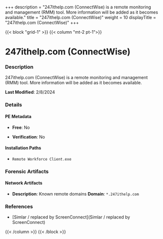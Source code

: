 +++
description = "247ithelp.com (ConnectWise) is a remote monitoring and management (RMM) tool. More information will be added as it becomes available."
title = "247ithelp.com (ConnectWise)"
weight = 10
displayTitle = "247ithelp.com (ConnectWise)"
+++


{{< block "grid-1" >}}
{{< column "mt-2 pt-1">}}

# 247ithelp.com (ConnectWise)


### Description

247ithelp.com (ConnectWise) is a remote monitoring and management (RMM) tool. More information will be added as it becomes available.



**Last Modified**: 2/8/2024

### Details


#### PE Metadata


- **Free**: No

- **Verification**: No




#### Installation Paths
- `Remote Workforce Client.exe`

### Forensic Artifacts




#### Network Artifacts

- **Description**: Known remote domains
  **Domain**: `*.247ithelp.com`





### References
- [Simlar / replaced by ScreenConnect](Simlar / replaced by ScreenConnect)



{{< /column >}}
{{< /block >}}
